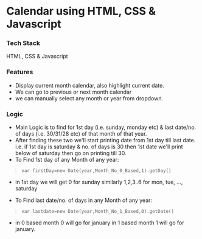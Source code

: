 # Calendar using HTML, CSS & Javascript

### Tech Stack
HTML, CSS & Javascript

### Features
- Display current month calendar, also highlight current date.
- We can go to previous or next month calendar
- we can manually select any month or year from dropdown.
### Logic
- Main Logic is to find for 1st day (i.e. sunday, monday etc) & last date/no. of days (i.e. 30/31/28 etc) of that month of that year.
- After finding these two we'll start printing date from 1st day till last date. i.e. if 1st day is saturday & no. of days is 30 then 1st date we'll print below of saturday then go on printing till 30. 
- To Find 1st day of any Month of any year:

> `var firstDay=new Date(year,Month_No_0_Based,1).getDay()`

- in 1st day we will get 0 for sunday similarly 1,2,3..6 for mon, tue, ..., saturday

- To Find last date/no. of days in any Month of any year:

> `var lastdate=new Date(year,Month_No_1_Based,0).getDate()`
- in 0 based month 0 will go for january in 1 based month 1 will go for january.